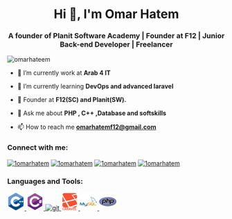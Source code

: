 <h1 align="center">Hi 👋, I'm Omar Hatem</h1>
<h3 align="center">A founder of Planit Software Academy | Founder at F12 | Junior Back-end Developer | Freelancer</h3>

<p align="left"> <img src="https://komarev.com/ghpvc/?username=omarhateem&label=Profile%20views&color=0e75b6&style=flat" alt="omarhateem" /> </p>

- 🔭 I’m currently work at **Arab 4 IT**

- 🌱 I’m currently learning **DevOps and advanced laravel**

- 🤝 Founder at **F12(SC) and Planit(SW).**

- 💬 Ask me about **PHP , C++ ,Database and softskills**

- 📫 How to reach me **omarhatemf12@gmail.com**

<h3 align="left">Connect with me:</h3>
<p align="left">
<a href="https://twitter.com/1omarhatem" target="blank"><img align="center" src="https://raw.githubusercontent.com/rahuldkjain/github-profile-readme-generator/master/src/images/icons/Social/twitter.svg" alt="1omarhatem" height="30" width="40" /></a>
<a href="https://linkedin.com/in/1omarhatem" target="blank"><img align="center" src="https://raw.githubusercontent.com/rahuldkjain/github-profile-readme-generator/master/src/images/icons/Social/linked-in-alt.svg" alt="1omarhatem" height="30" width="40" /></a>
<a href="https://fb.com/1omarhatem" target="blank"><img align="center" src="https://raw.githubusercontent.com/rahuldkjain/github-profile-readme-generator/master/src/images/icons/Social/facebook.svg" alt="1omarhatem" height="30" width="40" /></a>
<a href="https://instagram.com/1omarhatem" target="blank"><img align="center" src="https://raw.githubusercontent.com/rahuldkjain/github-profile-readme-generator/master/src/images/icons/Social/instagram.svg" alt="1omarhatem" height="30" width="40" /></a>
</p>

<h3 align="left">Languages and Tools:</h3>
<p align="left"> <a href="https://www.w3schools.com/cpp/" target="_blank" rel="noreferrer"> <img src="https://raw.githubusercontent.com/devicons/devicon/master/icons/cplusplus/cplusplus-original.svg" alt="cplusplus" width="40" height="40"/> </a> <a href="https://www.w3schools.com/cs/" target="_blank" rel="noreferrer"> <img src="https://raw.githubusercontent.com/devicons/devicon/master/icons/csharp/csharp-original.svg" alt="csharp" width="40" height="40"/> </a> <a href="https://git-scm.com/" target="_blank" rel="noreferrer"> <img src="https://www.vectorlogo.zone/logos/git-scm/git-scm-icon.svg" alt="git" width="40" height="40"/> </a> <a href="https://laravel.com/" target="_blank" rel="noreferrer"> <img src="https://raw.githubusercontent.com/devicons/devicon/master/icons/laravel/laravel-plain-wordmark.svg" alt="laravel" width="40" height="40"/> </a> <a href="https://www.mysql.com/" target="_blank" rel="noreferrer"> <img src="https://raw.githubusercontent.com/devicons/devicon/master/icons/mysql/mysql-original-wordmark.svg" alt="mysql" width="40" height="40"/> </a> <a href="https://www.php.net" target="_blank" rel="noreferrer"> <img src="https://raw.githubusercontent.com/devicons/devicon/master/icons/php/php-original.svg" alt="php" width="40" height="40"/> </a> </p>
